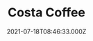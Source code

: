 ---
date: 2021-07-18T08:46:33.000Z
title: Costa Coffee
latitude: 52.33093293331722
longitude: -0.060796161152317243
url: https://www.costa.co.uk
category: checkin
---